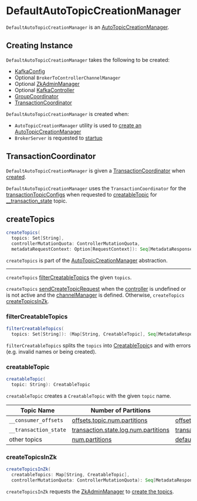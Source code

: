 # DefaultAutoTopicCreationManager

`DefaultAutoTopicCreationManager` is an [AutoTopicCreationManager](AutoTopicCreationManager.md).

## Creating Instance

`DefaultAutoTopicCreationManager` takes the following to be created:

* <span id="config"> [KafkaConfig](KafkaConfig.md)
* <span id="channelManager"> Optional `BrokerToControllerChannelManager`
* <span id="adminManager"> Optional [ZkAdminManager](ZkAdminManager.md)
* <span id="controller"> Optional [KafkaController](KafkaController.md)
* <span id="groupCoordinator"> [GroupCoordinator](consumer-groups/GroupCoordinator.md)
* [TransactionCoordinator](#txnCoordinator)

`DefaultAutoTopicCreationManager` is created when:

* `AutoTopicCreationManager` utility is used to [create an AutoTopicCreationManager](AutoTopicCreationManager.md#apply)
* `BrokerServer` is requested to [startup](raft/BrokerServer.md#autoTopicCreationManager)

## <span id="txnCoordinator"> TransactionCoordinator

`DefaultAutoTopicCreationManager` is given a [TransactionCoordinator](transactions/TransactionCoordinator.md) when [created](#creating-instance).

`DefaultAutoTopicCreationManager` uses the `TransactionCoordinator` for the [transactionTopicConfigs](transactions/TransactionCoordinator.md#transactionTopicConfigs) when requested to [creatableTopic](#creatableTopic) for [__transaction_state](transactions/index.md#TRANSACTION_STATE_TOPIC_NAME) topic.

## <span id="createTopics"> createTopics

```scala
createTopics(
  topics: Set[String],
  controllerMutationQuota: ControllerMutationQuota,
  metadataRequestContext: Option[RequestContext]): Seq[MetadataResponseTopic]
```

`createTopics` is part of the [AutoTopicCreationManager](AutoTopicCreationManager.md#createTopics) abstraction.

---

`createTopics` [filterCreatableTopics](#filterCreatableTopics) the given `topics`.

`createTopics` [sendCreateTopicRequest](#sendCreateTopicRequest) when the [controller](#controller) is undefined or is not active and the [channelManager](#channelManager) is defined. Otherwise, `createTopics` [createTopicsInZk](#createTopicsInZk).

### <span id="filterCreatableTopics"> filterCreatableTopics

```scala
filterCreatableTopics(
  topics: Set[String]): (Map[String, CreatableTopic], Seq[MetadataResponseTopic])
```

`filterCreatableTopics` splits the `topics` into [CreatableTopic](#creatableTopic)s and with errors (e.g. invalid names or being created).

### <span id="creatableTopic"> creatableTopic

```scala
creatableTopic(
  topic: String): CreatableTopic
```

`creatableTopic` creates a `CreatableTopic` with the given `topic` name.

Topic Name | Number of Partitions | Replication Factor | Configs
-----------|---------------|-------------------|---------
 `__consumer_offsets` | [offsets.topic.num.partitions](KafkaConfig.md#offsetsTopicPartitions) | [offsets.topic.replication.factor](KafkaConfig.md#offsetsTopicReplicationFactor) | [offsetsTopicConfigs](consumer-groups/GroupCoordinator.md#offsetsTopicConfigs)
 `__transaction_state` | [transaction.state.log.num.partitions](KafkaConfig.md#transactionTopicPartitions) | [transaction.state.log.replication.factor](KafkaConfig.md#transactionTopicReplicationFactor) | [transactionTopicConfigs](transactions/TransactionCoordinator.md#transactionTopicConfigs)
 other topics | [num.partitions](KafkaConfig.md#numPartitions) | [default.replication.factor](KafkaConfig.md#defaultReplicationFactor) |

### <span id="createTopicsInZk"> createTopicsInZk

```scala
createTopicsInZk(
  creatableTopics: Map[String, CreatableTopic],
  controllerMutationQuota: ControllerMutationQuota): Seq[MetadataResponseTopic]
```

`createTopicsInZk` requests the [ZkAdminManager](#adminManager) to [create the topics](ZkAdminManager.md#createTopics).
